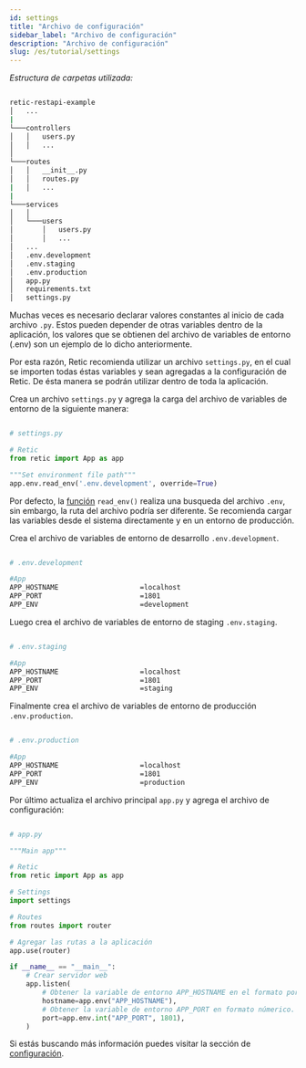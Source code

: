 ```yaml
---
id: settings
title: "Archivo de configuración"
sidebar_label: "Archivo de configuración"
description: "Archivo de configuración"
slug: /es/tutorial/settings
---
```


_Estructura de carpetas utilizada:_

```bash

retic-restapi-example
│   ...
|
└───controllers
│   │   users.py
│   │   ...
│
└───routes
│   │   __init__.py
│   │   routes.py
|   │   ...
|
└───services
│   │
│   └───users
│       │   users.py
│       │   ...
│   ...
│   .env.development
│   .env.staging
│   .env.production
│   app.py
│   requirements.txt
│   settings.py

```

Muchas veces es necesario declarar valores constantes al inicio de cada archivo `.py`. Estos pueden depender de otras variables dentro de la aplicación, los valores que se obtienen del archivo de variables de entorno (.env) son un ejemplo de lo dicho anteriormente.

Por esta razón, Retic recomienda utilizar un archivo `settings.py`, en el cual se importen todas éstas variables y sean agregadas a la configuración de Retic. De ésta manera se podrán utilizar dentro de toda la aplicación.

Crea un archivo `settings.py` y agrega la carga del archivo de variables de entorno de la siguiente manera:

```python

# settings.py

# Retic
from retic import App as app

"""Set environment file path"""
app.env.read_env('.env.development', override=True)

```

Por defecto, la [función](https://retic.land/manual/es/glossary/#funci%C3%B3n "Glosario de Términos") `read_env()` realiza una busqueda del archivo `.env`, sin embargo, la ruta del archivo podría ser diferente. Se recomienda cargar las variables desde el sistema directamente y en un entorno de producción.

Crea el archivo de variables de entorno de desarrollo `.env.development`.

```bash

# .env.development

#App
APP_HOSTNAME                    =localhost
APP_PORT                        =1801
APP_ENV                         =development

```

Luego crea el archivo de variables de entorno de staging `.env.staging`.

```bash

# .env.staging

#App
APP_HOSTNAME                    =localhost
APP_PORT                        =1801
APP_ENV                         =staging

```

Finalmente crea el archivo de variables de entorno de producción `.env.production`.

```bash

# .env.production

#App
APP_HOSTNAME                    =localhost
APP_PORT                        =1801
APP_ENV                         =production

```

Por último actualiza el archivo principal `app.py` y agrega el archivo de configuración:

```python

# app.py

"""Main app"""

# Retic
from retic import App as app

# Settings
import settings

# Routes
from routes import router

# Agregar las rutas a la aplicación
app.use(router)

if __name__ == "__main__":
    # Crear servidor web
    app.listen(
        # Obtener la variable de entorno APP_HOSTNAME en el formato por defecto (str)
        hostname=app.env("APP_HOSTNAME"),
        # Obtener la variable de entorno APP_PORT en formato númerico. De no existir, retorna 1801.
        port=app.env.int("APP_PORT", 1801),
    )


```

Si estás buscando más información puedes visitar la sección de [configuración](../concepts/settings).

